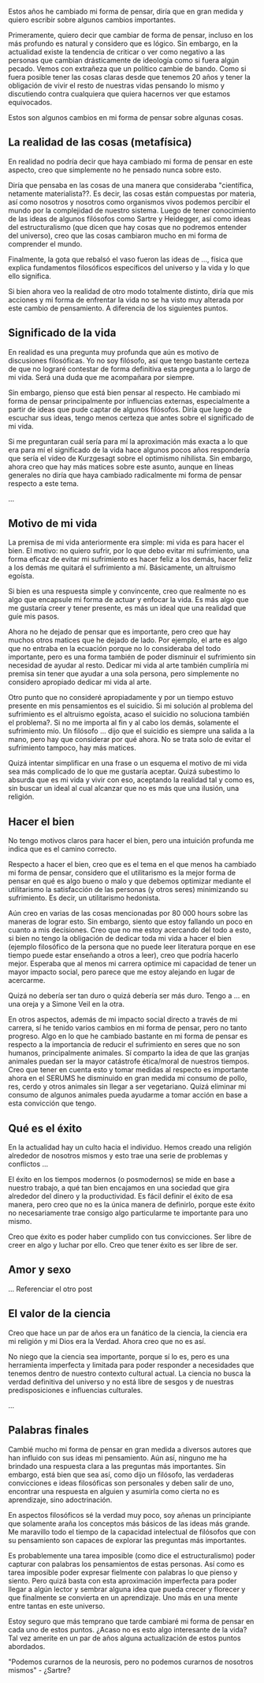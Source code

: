 Estos años he cambiado mi forma de pensar, diría que en gran medida y quiero escribir sobre algunos cambios importantes. 

Primeramente, quiero decir que cambiar de forma de pensar, incluso en los más profundo es natural y considero que es lógico. Sin embargo, en la actualidad existe la tendencia de criticar o ver como negativo a las personas que cambian drásticamente de ideología como si fuera algún pecado. Vemos con extrañeza que un político cambie de bando. Como si fuera posible tener las cosas claras desde que tenemos 20 años y tener la obligación de vivir el resto de nuestras vidas pensando lo mismo y discutiendo contra cualquiera que quiera hacernos ver que estamos equivocados. 

Estos son algunos cambios en mi forma de pensar sobre algunas cosas. 

## La realidad de las cosas (metafísica) 

En realidad no podría decir que haya cambiado mi forma de pensar en este aspecto, creo que simplemente no he pensado nunca sobre esto. 

Diría que pensaba en las cosas de una manera que consideraba "científica, netamente materialista??. Es decir, las cosas están compuestas por materia, así como nosotros y nosotros como organismos vivos podemos percibir el mundo por la complejidad de nuestro sistema. Luego de tener conocimiento de las ideas de algunos filósofos como Sartre y Heidegger, así como ideas del estructuralismo (que dicen que hay cosas que no podremos entender del universo), creo que las cosas cambiaron mucho en mi forma de comprender el mundo. 

Finalmente, la gota que rebalsó el vaso fueron las ideas de ..., física que explica fundamentos filosóficos específicos del universo y la vida y lo que ello significa. 

Si bien ahora veo la realidad de otro modo totalmente distinto, diría que mis acciones y mi forma de enfrentar la vida no se ha visto muy alterada por este cambio de pensamiento. A diferencia de los siguientes puntos. 

## Significado de la vida 

En realidad es una pregunta muy profunda que aún es motivo de discusiones filosóficas. Yo no soy filósofo, así que tengo bastante certeza de que no lograré contestar de forma definitiva esta pregunta a lo largo de mi vida. Será una duda que me acompañara por siempre. 

Sin embargo, pienso que está bien pensar al respecto. He cambiado mi forma de pensar principalmente por influencias externas, especialmente a partir de ideas que pude captar de algunos filósofos. Diría que luego de escuchar sus ideas, tengo menos certeza que antes sobre el significado de mi vida. 

Si me preguntaran cuál sería para mí la aproximación más exacta a lo que era para mí el significado de la vida hace algunos pocos años respondería que sería el video de Kurzgesagt sobre el optimismo nihilista. Sin embargo, ahora creo que hay más matices sobre este asunto, aunque en líneas generales no diría que haya cambiado radicalmente mi forma de pensar respecto a este tema. 

... 

## Motivo de mi vida 

La premisa de mi vida anteriormente era simple: mi vida es para hacer el bien. El motivo: no quiero sufrir, por lo que debo evitar mi sufrimiento, una forma eficaz de evitar mi sufrimiento es hacer feliz a los demás, hacer feliz a los demás me quitará el sufrimiento a mí. Básicamente, un altruismo egoísta. 

Si bien es una respuesta simple y convincente, creo que realmente no es algo que encapsule mi forma de actuar y enfocar la vida. Es más algo que me gustaría creer y tener presente, es más un ideal que una realidad que guíe mis pasos. 

Ahora no he dejado de pensar que es importante, pero creo que hay muchos otros matices que he dejado de lado. Por ejemplo, el arte es algo que no entraba en la ecuación porque no lo consideraba del todo importante, pero es una forma también de poder disminuir el sufrimiento sin necesidad de ayudar al resto. Dedicar mi vida al arte también cumpliría mi premisa sin tener que ayudar a una sola persona, pero simplemente no considero apropiado dedicar mi vida al arte. 

Otro punto que no consideré apropiadamente y por un tiempo estuvo presente en mis pensamientos es el suicidio. Si mi solución al problema del sufrimiento es el altruismo egoísta, acaso el suicidio no soluciona también el problema?. Si no me importa al fin y al cabo los demás, solamente el sufrimiento mío. Un filósofo ... dijo que el suicidio es siempre una salida a la mano, pero hay que considerar por qué ahora. No se trata solo de evitar el sufrimiento tampoco, hay más matices. 

Quizá intentar simplificar en una frase o un esquema el motivo de mi vida sea más complicado de lo que me gustaría aceptar. Quizá subestimo lo absurda que es mi vida y vivir con eso, aceptando la realidad tal y como es, sin buscar un ideal al cual alcanzar que no es más que una ilusión, una religión. 

## Hacer el bien 

No tengo motivos claros para hacer el bien, pero una intuición profunda me indica que es el camino correcto. 

Respecto a hacer el bien, creo que es el tema en el que menos ha cambiado mi forma de pensar, considero que el utilitarismo es la mejor forma de pensar en qué es algo bueno o malo y que debemos optimizar mediante el utilitarismo la satisfacción de las personas (y otros seres) minimizando su sufrimiento. Es decir, un utilitarismo hedonista. 

Aún creo en varias de las cosas mencionadas por 80 000 hours sobre las maneras de lograr esto. Sin embargo, siento que estoy fallando un poco en cuanto a mis decisiones. Creo que no me estoy acercando del todo a esto, si bien no tengo la obligación de dedicar toda mi vida a hacer el bien (ejemplo filosófico de la persona que no puede leer literatura porque en ese tiempo puede estar enseñando a otros a leer), creo que podría hacerlo mejor. Esperaba que al menos mi carrera optimice mi capacidad de tener un mayor impacto social, pero parece que me estoy alejando en lugar de acercarme. 

Quizá no debería ser tan duro o quizá debería ser más duro. Tengo a ... en una oreja y a Simone Veil en la otra. 

En otros aspectos, además de mi impacto social directo a través de mi carrera, sí he tenido varios cambios en mi forma de pensar, pero no tanto progreso. Algo en lo que he cambiado bastante en mi forma de pensar es respecto a la importancia de reducir el sufrimiento en seres que no son humanos, principalmente animales. Sí comparto la idea de que las granjas animales puedan ser la mayor catástrofe ética/moral de nuestros tiempos. Creo que tener en cuenta esto y tomar medidas al respecto es importante ahora en el SERUMS he disminuido en gran medida mi consumo de pollo, res, cerdo y otros animales sin llegar a ser vegetariano. Quizá eliminar mi consumo de algunos animales pueda ayudarme a tomar acción en base a esta convicción que tengo. 

## Qué es el éxito 

En la actualidad hay un culto hacia el individuo. Hemos creado una religión alrededor de nosotros mismos y esto trae una serie de problemas y conflictos ... 

El éxito en los tiempos modernos (o posmodernos) se mide en base a nuestro trabajo, a qué tan bien encajamos en una sociedad que gira alrededor del dinero y la productividad. Es fácil definir el éxito de esa manera, pero creo que no es la única manera de definirlo, porque este éxito no necesariamente trae consigo algo particularme te importante para uno mismo. 

Creo que éxito es poder haber cumplido con tus convicciones. Ser libre de creer en algo y luchar por ello. Creo que tener éxito es ser libre de ser. 

## Amor y sexo 

... Referenciar el otro post 

## El valor de la ciencia 

Creo que hace un par de años era un fanático de la ciencia, la ciencia era mi religión y mi Dios era la Verdad. Ahora creo que no es así. 

No niego que la ciencia sea importante, porque sí lo es, pero es una herramienta imperfecta y limitada para poder responder a necesidades que tenemos dentro de nuestro contexto cultural actual. La ciencia no busca la verdad definitiva del universo y no está libre de sesgos y de nuestras predisposiciones e influencias culturales. 

... 

## Palabras finales 

Cambié mucho mi forma de pensar en gran medida a diversos autores que han influido con sus ideas mi pensamiento. Aún así, ninguno me ha brindado una respuesta clara a las preguntas más importantes. Sin embargo, está bien que sea así, como dijo un filósofo, las verdaderas convicciones e ideas filosóficas son personales y deben salir de uno, encontrar una respuesta en alguien y asumirla como cierta no es aprendizaje, sino adoctrinación. 

En aspectos filosóficos sé la verdad muy poco, soy añenas un principiante que solamente araña los conceptos más básicos de las ideas más grande. Me maravillo todo el tiempo de la capacidad intelectual de filósofos que con su pensamiento son capaces de explorar las preguntas más importantes. 

Es probablemente una tarea imposible (como dice el estructuralismo) poder capturar con palabras los pensamientos de estas personas. Así como es tarea imposible poder expresar fielmente con palabras lo que pienso y siento. Pero quizá basta con esta aproximación imperfecta para poder llegar a algún lector y sembrar alguna idea que pueda crecer y florecer y que finalmente se convierta en un aprendizaje. Uno más en una mente entre tantas en este universo. 

Estoy seguro que más temprano que tarde cambiaré mi forma de pensar en cada uno de estos puntos. ¿Acaso no es esto algo interesante de la vida? Tal vez amerite en un par de años alguna actualización de estos puntos abordados. 

"Podemos curarnos de la neurosis, pero no podemos curarnos de nosotros mismos" - ¿Sartre?